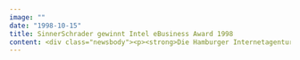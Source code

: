 ```yaml
---
image: ""
date: "1998-10-15"
title: SinnerSchrader gewinnt Intel eBusiness Award 1998
content: <div class="newsbody"><p><strong>Die Hamburger Internetagentur SinnerSchrader ist für den Internetauftritt von Europcar mit dem Intel Award für die beste eBusiness-Anwendung des Jahres ausgezeichnet worden.</strong></p><p>Die Jury des von der Fachzeitschrift Horizont mitgetragenen Preises lobte neben dem guten Design und der benutzerfreundlichen Navigation auch den effizienten Einsatz multimedialer Technik. SinnerSchrader konnte sich gegen 50 Internetagenturen durchsetzen. Die Auszeichnung fand im Hotel Steigenberger in Hamburg statt, der Preis wurde von Art Director Chanthasene Sananinkone entgegengenommen.</p><p>Die Internetseite des Autovermieters www.europcar.de bietet seit diesem Sommer die Anmietung aller Fahrzeugkategorien an jeder der 420 deutschen Europcar-Stationen an. Der Online-Kunde erhält neben einer Reservierungsbestätigung sogar eine Quittung direkt aus dem Internet.</p><p><a class="news-backlink" href="/de/"><svg class="svg-ico svg-ico--arrow-left"><use xlink&#58;href="#arrow-down"></use></svg>Zurück zur Presse Übersicht</a></p></div>
---
```

